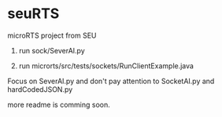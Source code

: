 # seuRTS
microRTS project from SEU


  1. run sock/SeverAI.py 
 
  2. run microrts/src/tests/sockets/RunClientExample.java
  
  
  Focus on SeverAI.py and don't pay attention to SocketAI.py and hardCodedJSON.py
  
  more readme is comming soon.
